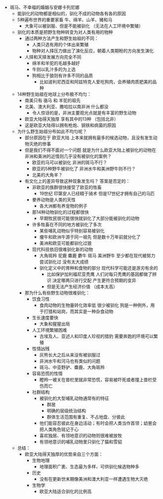 - 斑马、不幸福的婚姻与安娜卡列尼娜  
	- 能驯化的动物都是相似的，驯化不成的动物各有各的原因  
	- 5种遍布世界的重要家畜 牛、绵羊、山羊、猪和马  
		- 大象可以被驯服、但是不能被驯化 （无法在人工环境中繁殖）  
	- 驯化的本质是把野生物种转变为对人类有用的物种  
		- 通过两种方法产生和野生始祖的不同：  
			- 人类只选有用的个体出来繁殖  
			- 物种对人择压力做出了演化反应，朝着人类期盼的方向发生演化  
		- 人择和天择发展方向完全不同  
			- 绵羊和羊驼的毛越多越好  
			- 牛则以乳汁多的为上选  
			- 狗相比于狼则有许多不同的品质  
				- 比如波利尼西亚和阿兹特克人爱吃狗肉，会养殖肉质肥美的品种  
	- 14种野生始祖在地球上分布极不均匀：  
		- 南美只有 骆马 和 羊驼的祖先  
		- 北美、澳大利亚、撒哈拉以南非洲 什么都没  
			- 令人惊讶的是，非洲主要观光点就是有丰富的野生动物  
		- 欧亚大陆得天独厚 享有其中的13种 （包括北非）  
		- 这是欧亚大陆得以拥有枪炮、钢铁和病菌的原因  
	- 为什么野生始祖分布如此不均匀呢？  
		- 部分原因在于 欧亚大陆 上本来就拥有最多的候选动物，且没有发生动物灭绝的惨事  
		- 但是我们不得不面对一个问题 就是为什么欧亚大陆上被驯化的动物在非洲和美洲的近情则几乎没有被驯化的案例？  
			- 欧亚的马可以被驯化 非洲的斑马不行？  
			- 欧亚的5种野牛被驯化了 非洲水牛和美洲野牛则不行？  
			- 北美的大角羊？  
		- 有文化上的差异导致这种现象发生吗？ 答案是否定的：  
			- 非欧亚的族群很快接受了欧亚的牲畜  
				- 19世纪 印第安人已经精于骑术 但是17世纪才拥有自己的马匹  
			- 豢养动物是人类的天性  
				- 各大洲都有养宠物的例子  
			- 那14种动物驯化的过程都很快  
				- 早期牧民很可能很快就驯化了大部分能被驯化的动物  
			- 许多牲畜在不同的地方被驯化了多次  
				- 某些哺乳动物似乎特别容易被驯化  
				- 瘤牛和欧洲牛源于同一祖先 但是数十万年前就分化了  
				- 美洲和欧亚可能都驯化过狼  
			- 现代科技依旧很难驯化新的动物  
				- 大角斑羚 驼鹿 麋鹿 麝牛 斑马 美洲野牛 至少都在现代被努力尝试驯化过 没有太大成绩  
				- 驯化定义中的育种和食物的部分 现代科学可能还是游刃有余的  
					- 比如保护加利福尼亚秃鹰 人们对每只秃鹰的基因都做了辨识 决定哪两只进行交配 产生更符合预期的变异  
					- 但是无法产生经济价值 （成本太高）  
		- 那为什么有些野生动物很难驯化：  
			- 饮食习性  
				- 食肉动物的生物量转化效率低 很少被驯化 狗是一种例外，用于打猎和站岗，而其实是一种杂食动物  
			- 生长速度要快  
				- 大象和猩猩出局  
			- 人工环境繁殖困难  
				- 古埃及人、亚述人和印度人珍视的猎豹 需要奔跑的环境可以繁殖  
			- 性情凶残  
				- 灰熊长大之后从来没有被驯服过  
				- 非洲水牛和河马也有类似的问题  
				- 斑马、中亚野驴、麋鹿、大角斑羚  
			- 容易恐慌的性情  
				- 瞪羚一被关在兽栏里就非常恐慌，容易被吓死或者撞上兽栏受伤而亡  
			- 社群结构  
				- 被驯化的大型哺乳动物通常有的特征  
					- 群居  
					- 明确的层级统治结构  
					- 群体生活范围有重复、不占地盘、分彼此  
				- 他们能容忍彼此在身边活动；有时会把人类当作首领；幼崽会把人类角色铭记于心  
				- 喜欢独居、有领地意识的动物则很难被放牧  
				- 有领地意识的哺乳动物里只驯化了猫和雪貂  
	- 总结：  
		- 欧亚大陆得天独厚的优势来自三个方面：  
			- 生物地理  
				- 地理面积广袤、生态最为多样、可供驯化候选物种多  
			- 历史  
				- 没有在更新世末期像美洲和澳大利亚一样遭遇生物大灭绝  
			- 生物学  
				- 欧亚大陆适合驯化的比例高  